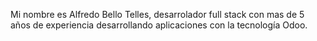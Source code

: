 Mi nombre es Alfredo Bello Telles, desarrolador full stack con mas de 5 años de experiencia desarrollando aplicaciones con la tecnología Odoo.
